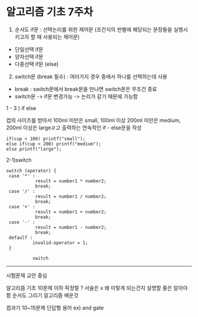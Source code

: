 # 알고리즘 기초 7주차
 
 1) 순서도 if문 : 선택논리를 위한 제어문 (조건식의 판별에 해당되는 문장들을 실행시키고자 할 때 사용되는 제어문)
  - 단일선택 if문
  - 양자선택 if문
  - 다중선택 if문 (else)

 2) switch문 (break 필수) : 여러가지 경우 중에서 하나를 선택하는데 사용
  - break : switch문에서 break문을 만나면 switch문은 무조건 종료
  - switch문 -> if문 변경가능 -> 논리가 같기 때문에 가능함 
 
  1 - 3 ) 
  if else
  
  컵의 사이즈를 받아서 100ml 미만은 small, 100ml 이상 200ml 미만은 medium, 200ml 이상은 largeㄹ고 출력하는 연속적인 if - else문을 작성
  
  ```
  if(cup < 100) printf("small");
  else if(cup < 200) printf("medium");
  else printf("large");
  ```
  
  2-1)switch
  
  ```
  switch (operator) {
   case '*' : 
             result = number1 * number2;
             break;
   case '/' : 
             result = number1 / number2;
             break;             
   case '+' : 
             result = number1 + number2;
             break;
   case '-' : 
             result = number1 - number2;
             break;      
   defaulf :
            invalid-operator = 1;
   }
            
            switch
   ```
   -------

시험문제 교안 중심 

알고리즘 기초 10문제 이하
픽정렬 ? 서술은 x 왜 이렇게 되는건지 설명할 줄은 알아야함
순서도 그리기 
알고리즘 배운것 

컴과기 10~15문제
단답형 용어 ex) and gate

